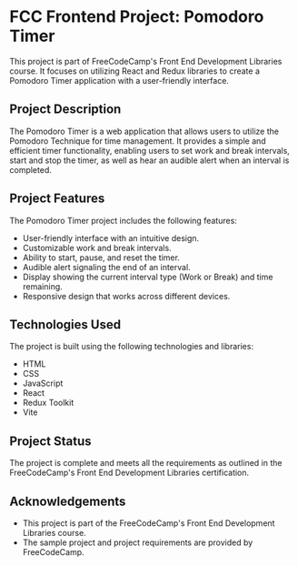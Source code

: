 # FCC Frontend Project: Pomodoro Timer

This project is part of FreeCodeCamp's Front End Development Libraries course. It focuses on utilizing React and Redux libraries to create a Pomodoro Timer application with a user-friendly interface.

## Project Description

The Pomodoro Timer is a web application that allows users to utilize the Pomodoro Technique for time management. It provides a simple and efficient timer functionality, enabling users to set work and break intervals, start and stop the timer, as well as hear an audible alert when an interval is completed.

## Project Features

The Pomodoro Timer project includes the following features:

- User-friendly interface with an intuitive design.
- Customizable work and break intervals.
- Ability to start, pause, and reset the timer.
- Audible alert signaling the end of an interval.
- Display showing the current interval type (Work or Break) and time remaining.
- Responsive design that works across different devices.

## Technologies Used

The project is built using the following technologies and libraries:

- HTML
- CSS
- JavaScript
- React
- Redux Toolkit
- Vite

## Project Status

The project is complete and meets all the requirements as outlined in the FreeCodeCamp's Front End Development Libraries certification.

## Acknowledgements

- This project is part of the FreeCodeCamp's Front End Development Libraries course.
- The sample project and project requirements are provided by FreeCodeCamp.

